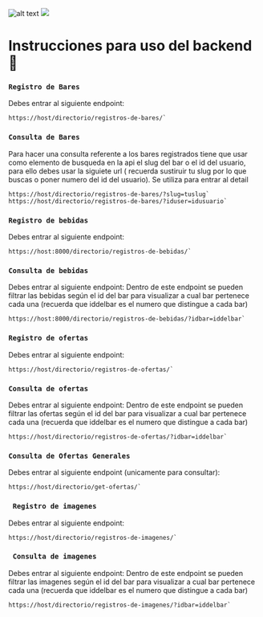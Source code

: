 ![alt text](http://planb.com.mx/wp-content/uploads/2019/01/cropped-mxplanb.png)
<img src=http://planb.com.mx/images/image/pQR>

# Instrucciones para uso del backend 🚀
### `Registro de Bares`
Debes entrar al siguiente endpoint:
```
https://host/directorio/registros-de-bares/`
```

### `Consulta de Bares`
Para hacer una consulta referente a los bares registrados tiene que usar como elemento de busqueda en la api el slug del bar o el id del usuario, para ello debes usar la siguiete url ( recuerda sustiruir tu slug por lo que buscas o poner numero del id del usuario).
Se utiliza para entrar al detail
```
https://host/directorio/registros-de-bares/?slug=tuslug`
https://host/directorio/registros-de-bares/?iduser=idusuario`
```

### `Registro de bebidas`
Debes entrar al siguiente endpoint:
```
https://host:8000/directorio/registros-de-bebidas/`
```

### `Consulta de bebidas`
Debes entrar al siguiente endpoint:
Dentro de este endpoint se pueden filtrar las bebidas según el id del bar para visualizar a cual bar pertenece cada una
(recuerda que iddelbar es el numero que distingue a cada bar)
```
https://host:8000/directorio/registros-de-bebidas/?idbar=iddelbar`
```

### `Registro de ofertas`
Debes entrar al siguiente endpoint:
```
https://host/directorio/registros-de-ofertas/`
```

### `Consulta de ofertas`
Debes entrar al siguiente endpoint:
Dentro de este endpoint se pueden filtrar las ofertas según el id del bar para visualizar a cual bar pertenece cada una
(recuerda que iddelbar es el numero que distingue a cada bar)
```
https://host/directorio/registros-de-ofertas/?idbar=iddelbar`
```


### `Consulta de Ofertas Generales`
Debes entrar al siguiente endpoint (unicamente para consultar):
```
https://host/directorio/get-ofertas/`
```


### ` Registro de imagenes`
Debes entrar al siguiente endpoint:
```
https://host/directorio/registros-de-imagenes/`
```

### ` Consulta de imagenes`
Debes entrar al siguiente endpoint:
Dentro de este endpoint se pueden filtrar las imagenes según el id del bar para visualizar a cual bar pertenece cada una
(recuerda que iddelbar es el numero que distingue a cada bar)
```
https://host/directorio/registros-de-imagenes/?idbar=iddelbar`
```